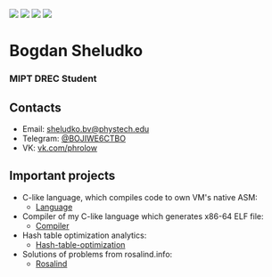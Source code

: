 <p align="left">
    <img src="https://img.shields.io/badge/Age-19-red" />
    <img src="https://img.shields.io/badge/Focus-System%20Programming-darkgreen" />
    <img src="https://img.shields.io/badge/Lives-Russia-darkblue" />
    <img src="https://img.shields.io/badge/Languages-English%20%26%20Russian-red" />
</p>



<h1 align="left">Bogdan Sheludko </h1>
<h3 align="left">MIPT DREC Student </h3>

## Contacts
* Email: [sheludko.bv@phystech.edu](mailto:sheludko.bv@phystech.edu)
* Telegram: [@BOJIWE6CTBO](https://telegram.me/bojiwe6ctbo)
* VK: [vk.com/phrolow](https://vk.com/phrolow)

## Important projects

* C-like language, which compiles code to own VM's native ASM:
    * [Language](https://github.com/phrolow/Language)
* Compiler of my C-like language which generates x86-64 ELF file:
    * [Compiler](https://github.com/phrolow/Compiler)
* Hash table optimization analytics:
    * [Hash-table-optimization](https://github.com/phrolow/Hash-table-optimization)
* Solutions of problems from rosalind.info:
    * [Rosalind](https://github.com/phrolow/Rosalind)
